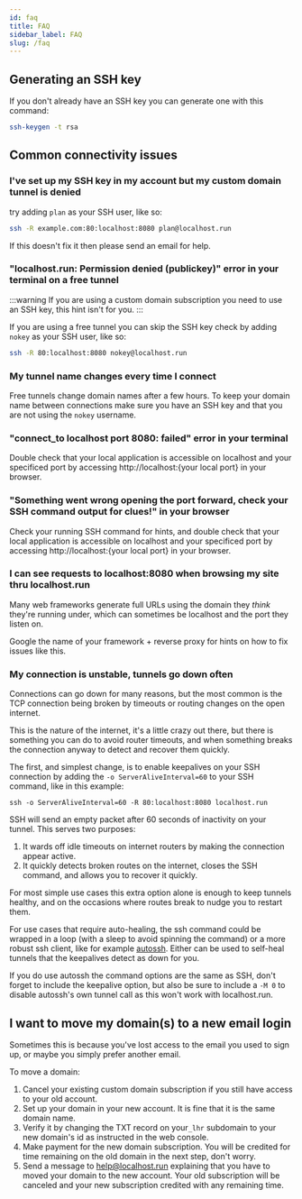 ```yaml
---
id: faq
title: FAQ
sidebar_label: FAQ
slug: /faq
---
```


## Generating an SSH key

If you don't already have an SSH key you can generate one with this command:

```bash
ssh-keygen -t rsa
```

## Common connectivity issues

### I've set up my SSH key in my account but my custom domain tunnel is denied

try adding `plan` as your SSH user, like so:

```bash
ssh -R example.com:80:localhost:8080 plan@localhost.run
```

If this doesn't fix it then please send an email for help.

### "localhost.run: Permission denied (publickey)" error in your terminal on a free tunnel

:::warning
If you are using a custom domain subscription you need to use an SSH key, this hint isn't for you.
:::

If you are using a free tunnel you can skip the SSH key check by adding `nokey` as your SSH user, like so:

```bash
ssh -R 80:localhost:8080 nokey@localhost.run
```

### My tunnel name changes every time I connect

Free tunnels change domain names after a few hours. To keep your domain name between connections make sure you have an SSH key and that you are not using the `nokey` username.

### "connect_to localhost port 8080: failed" error in your terminal

Double check that your local application is accessible on localhost and your specificed port by accessing http://localhost:{your local port} in your browser.

### "Something went wrong opening the port forward, check your SSH command output for clues!" in your browser

Check your running SSH command for hints, and double check that your local application is accessible on localhost and your specificed port by accessing http://localhost:{your local port} in your browser.

### I can see requests to localhost:8080 when browsing my site thru localhost.run

Many web frameworks generate full URLs using the domain they _think_ they're running under, which can sometimes be localhost and the port they listen on.

Google the name of your framework + reverse proxy for hints on how to fix issues like this.

### My connection is unstable, tunnels go down often

Connections can go down for many reasons, but the most common is the TCP connection being broken by timeouts or routing changes on the open internet.

This is the nature of the internet, it's a little crazy out there, but there is something you can do to avoid router timeouts, and when something breaks the connection anyway to detect and recover them quickly.

The first, and simplest change, is to enable keepalives on your SSH connection by adding the `-o ServerAliveInterval=60` to your SSH command, like in this example:

```
ssh -o ServerAliveInterval=60 -R 80:localhost:8080 localhost.run
```

SSH will send an empty packet after 60 seconds of inactivity on your tunnel. This serves two purposes:

1. It wards off idle timeouts on internet routers by making the connection appear active.
2. It quickly detects broken routes on the internet, closes the SSH command, and allows you to recover it quickly.

For most simple use cases this extra option alone is enough to keep tunnels healthy, and on the occasions where routes break to nudge you to restart them.

For use cases that require auto-healing, the ssh command could be wrapped in a loop (with a sleep to avoid spinning the command) or a more robust ssh client, like for example [autossh](https://www.harding.motd.ca/autossh/). Either can be used to self-heal tunnels that the keepalives detect as down for you.

If you do use autossh the command options are the same as SSH, don't forget to include the keepalive option, but also be sure to include a `-M 0` to disable autossh's own tunnel call as this won't work with localhost.run.

## I want to move my domain(s) to a new email login

Sometimes this is because you've lost access to the email you used to sign up, or maybe you simply prefer another email.

To move a domain:

1. Cancel your existing custom domain subscription if you still have access to your old account.
1. Set up your domain in your new account. It is fine that it is the same domain name.
1. Verify it by changing the TXT record on your`_lhr` subdomain to your new domain's id as instructed in the web console.
1. Make payment for the new domain subscription. You will be credited for time remaining on the old domain in the next step, don't worry.
1. Send a message to help@localhost.run explaining that you have to moved your domain to the new account. Your old subscription will be canceled and your new subscription credited with any remaining time.
